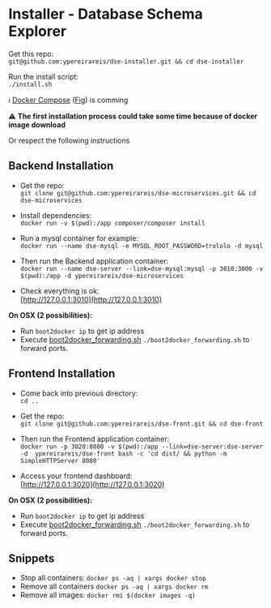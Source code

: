 # Installer - Database Schema Explorer

Get this repo:  
`git@github.com:ypereirareis/dse-installer.git && cd dse-installer`

Run the install script:  
`./install.sh`

:information_source: [Docker Compose](https://docs.docker.com/compose/) ([Fig](http://www.fig.sh/)) is comming

:warning: **The first installation process could take some time because of docker image download**

Or respect the following instructions

## Backend Installation

* Get the repo:  
`git clone git@github.com:ypereirareis/dse-microservices.git && cd dse-microservices`

* Install dependencies:  
`docker run -v $(pwd):/app composer/composer install`

* Run a mysql container for example:  
`docker run --name dse-mysql -e MYSQL_ROOT_PASSWORD=trololo -d mysql`

* Then run the Backend application container:  
`docker run --name dse-server --link=dse-mysql:mysql -p 3010:3000 -v $(pwd):/app -d ypereirareis/dse-microservices`

* Check everything is ok:  
[http://127.0.0.1:3010](http://127.0.0.1:3010)

**On OSX (2 possibilities):**

* Run `boot2docker ip` to get ip address
* Execute [boot2docker_forwarding.sh](/boot2docker_forwarding.sh) `./boot2docker_forwarding.sh` to forward ports.

## Frontend Installation

* Come back into previous directory:  
`cd ..`

* Get the repo:  
`git clone git@github.com:ypereirareis/dse-front.git && cd dse-front`

* Then run the Frontend application container:  
`docker run -p 3020:8080 -v $(pwd):/app --link=dse-server:dse-server -d  ypereirareis/dse-front bash -c 'cd dist/ && python -m SimpleHTTPServer 8080'`

* Access your frontend dashboard:  
[http://127.0.0.1:3020](http://127.0.0.1:3020)

**On OSX (2 possibilities):**

* Run `boot2docker ip` to get ip address
* Execute [boot2docker_forwarding.sh](/boot2docker_forwarding.sh) `./boot2docker_forwarding.sh` to forward ports.

## Snippets

* Stop all containers: `docker ps -aq | xargs docker stop `
* Remove all containers `docker ps -aq | xargs docker rm`
* Remove all images: `docker rmi $(docker images -q)`


